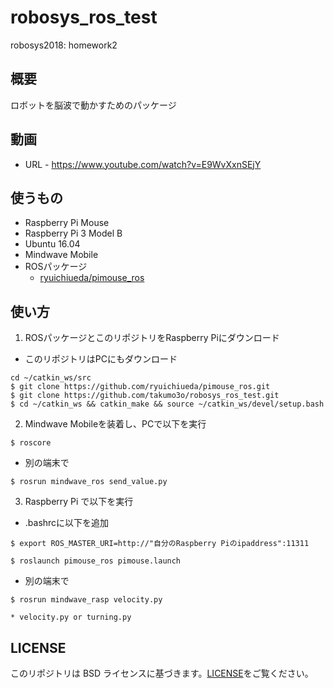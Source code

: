 # robosys_ros_test

robosys2018: homework2

## 概要
ロボットを脳波で動かすためのパッケージ

## 動画
* URL - https://www.youtube.com/watch?v=E9WvXxnSEjY

## 使うもの
* Raspberry Pi Mouse
* Raspberry Pi 3 Model B
 * Ubuntu 16.04
* Mindwave Mobile
* ROSパッケージ
  * [ryuichiueda/pimouse_ros](https://github.com/ryuichiueda/pimouse_ros)

## 使い方
1. ROSパッケージとこのリポジトリをRaspberry Piにダウンロード
 * このリポジトリはPCにもダウンロード
```
cd ~/catkin_ws/src
$ git clone https://github.com/ryuichiueda/pimouse_ros.git
$ git clone https://github.com/takumo3o/robosys_ros_test.git
$ cd ~/catkin_ws && catkin_make && source ~/catkin_ws/devel/setup.bash
```

2. Mindwave Mobileを装着し、PCで以下を実行
```
$ roscore
```
 * 別の端末で
```
$ rosrun mindwave_ros send_value.py
```

3. Raspberry Pi で以下を実行
* .bashrcに以下を追加
```
$ export ROS_MASTER_URI=http://"自分のRaspberry Piのipaddress":11311
```

```
$ roslaunch pimouse_ros pimouse.launch
```
  * 別の端末で
```
$ rosrun mindwave_rasp velocity.py
```
    * velocity.py or turning.py
    


## LICENSE
このリポジトリは BSD ライセンスに基づきます。[LICENSE](https://github.com/takumo3o/robosys_device_driver/blob/master/LICENSE)をご覧ください。
